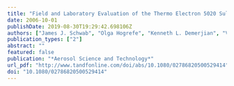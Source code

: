 ```yaml
---
title: "Field and Laboratory Evaluation of the Thermo Electron 5020 Sulfate Particulate Analyzer"
date: 2006-10-01
publishDate: 2019-08-30T19:29:42.698106Z
authors: ["James J. Schwab", "Olga Hogrefe", "Kenneth L. Demerjian", "Vincent A. Dutkiewicz", "Liaquat Husain", "Oliver V. Rattigan", "Henry D. Felton"]
publication_types: ["2"]
abstract: ""
featured: false
publication: "*Aerosol Science and Technology*"
url_pdf: "http://www.tandfonline.com/doi/abs/10.1080/02786820500529414"
doi: "10.1080/02786820500529414"
---
```


